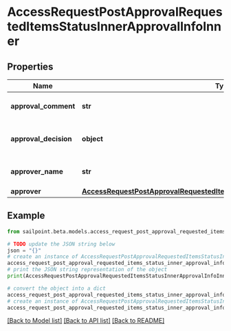 # AccessRequestPostApprovalRequestedItemsStatusInnerApprovalInfoInner


## Properties

Name | Type | Description | Notes
------------ | ------------- | ------------- | -------------
**approval_comment** | **str** | A comment left by the approver. | [optional] 
**approval_decision** | **object** | The final decision of the approver. | 
**approver_name** | **str** | The name of the approver | 
**approver** | [**AccessRequestPostApprovalRequestedItemsStatusInnerApprovalInfoInnerApprover**](AccessRequestPostApprovalRequestedItemsStatusInnerApprovalInfoInnerApprover.md) |  | 

## Example

```python
from sailpoint.beta.models.access_request_post_approval_requested_items_status_inner_approval_info_inner import AccessRequestPostApprovalRequestedItemsStatusInnerApprovalInfoInner

# TODO update the JSON string below
json = "{}"
# create an instance of AccessRequestPostApprovalRequestedItemsStatusInnerApprovalInfoInner from a JSON string
access_request_post_approval_requested_items_status_inner_approval_info_inner_instance = AccessRequestPostApprovalRequestedItemsStatusInnerApprovalInfoInner.from_json(json)
# print the JSON string representation of the object
print(AccessRequestPostApprovalRequestedItemsStatusInnerApprovalInfoInner.to_json())

# convert the object into a dict
access_request_post_approval_requested_items_status_inner_approval_info_inner_dict = access_request_post_approval_requested_items_status_inner_approval_info_inner_instance.to_dict()
# create an instance of AccessRequestPostApprovalRequestedItemsStatusInnerApprovalInfoInner from a dict
access_request_post_approval_requested_items_status_inner_approval_info_inner_from_dict = AccessRequestPostApprovalRequestedItemsStatusInnerApprovalInfoInner.from_dict(access_request_post_approval_requested_items_status_inner_approval_info_inner_dict)
```
[[Back to Model list]](../README.md#documentation-for-models) [[Back to API list]](../README.md#documentation-for-api-endpoints) [[Back to README]](../README.md)


